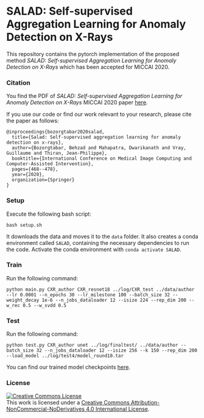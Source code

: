 # SALAD: Self-supervised Aggregation Learning for Anomaly Detection on X-Rays

This repository contains the pytorch implementation of the proposed method *SALAD: Self-supervised Aggregation Learning for Anomaly Detection on X-Rays* which has been accepted for MICCAI 2020.

### Citation

You find the PDF of *SALAD: Self-supervised Aggregation Learning for Anomaly Detection on X-Rays* MICCAI 2020 paper [here](https://cibm.ch/wp-content/uploads/Bozorgtabar2020_Chapter_SALADSelf-supervisedAggregatio.pdf).

If you use our code or find our work relevant to your research, please cite the paper as follows:

```
@inproceedings{bozorgtabar2020salad,
  title={Salad: Self-supervised aggregation learning for anomaly detection on x-rays},
  author={Bozorgtabar, Behzad and Mahapatra, Dwarikanath and Vray, Guillaume and Thiran, Jean-Philippe},
  booktitle={International Conference on Medical Image Computing and Computer-Assisted Intervention},
  pages={468--478},
  year={2020},
  organization={Springer}
}
```

### Setup

Execute the following bash script:

```
bash setup.sh
```

It downloads the data and moves it to the `data` folder. It also creates a conda environment called `SALAD`, containing the necessary dependencies to run the code. Activate the conda environment with `conda activate SALAD`.

### Train

Run the following command:

```
python main.py CXR_author CXR_resnet18 ../log/CXR_test ../data/author --lr 0.0001 --n_epochs 30 --lr_milestone 100 --batch_size 32 --weight_decay 1e-6 --n_jobs_dataloader 12 --isize 224 --rep_dim 200 --w_rec 0.5 --w_svdd 0.5
```

### Test

Run the following command:

```
python test.py CXR_author unet ../log/finaltest/ ../data/author --batch_size 32 --n_jobs_dataloader 12 --isize 256 --k 150 --rep_dim 200 --load_model ../log/test4/model_round10.tar
```

You can find our trained model checkpoints [here](https://drive.google.com/drive/folders/11XQLKhcrEllQ-hzCxrAkAESiuhdEqFIX?usp=sharing).

### License

<a rel="license" href="http://creativecommons.org/licenses/by-nc-nd/4.0/"><img alt="Creative Commons License" style="border-width:0" src="https://i.creativecommons.org/l/by-nc-nd/4.0/88x31.png" /></a><br />This work is licensed under a <a rel="license" href="http://creativecommons.org/licenses/by-nc-nd/4.0/">Creative Commons Attribution-NonCommercial-NoDerivatives 4.0 International License</a>.
